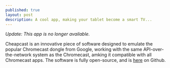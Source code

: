 ```yaml
---
published: true
layout: post
description: A cool app, making your tablet become a smart TV...
---
```


*Update: This app is no longer available.*

Cheapcast is an innovative piece of software designed to emulate the popular Chromecast dongle from Google, working with the same API-over-the-network system as the Chromecast, amking it compatible with all Chromecast apps. The software is fully open-source, and is [here](https://github.com/mauimauer/cheapcast "Cheapcast Github Repo") on Github.


